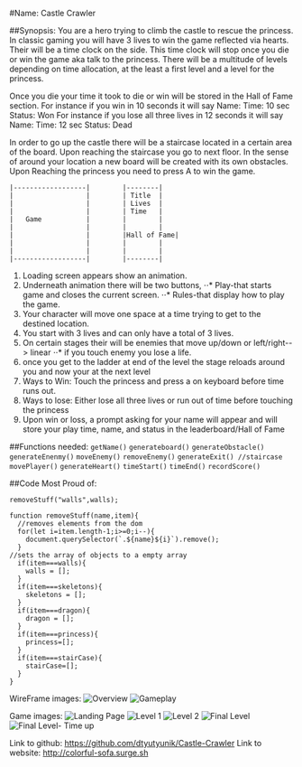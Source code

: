 #Name: Castle Crawler

##Synopsis:
You are a hero trying to climb the castle to rescue the princess.
In classic gaming you will have 3 lives to win the game reflected via hearts.
Their will be a time clock on the side. This time clock will stop once you die or win the game aka talk to the princess.
There will be a multitude of levels depending on time allocation, at the least a first level and a level for the princess.

Once you die your time it took to die or win will be stored in the Hall of Fame section.
For instance if you win in 10 seconds it will say Name: Time: 10 sec Status: Won
For instance if you lose all three lives in 12 seconds it will say Name: Time: 12 sec Status: Dead

In order to go up the castle there will be a staircase located in a certain area of the board.
Upon reaching the staircase you go to next floor. In the sense of around your location a new board will be created with its own obstacles. Upon Reaching the princess you need to press A to win the game.

```
|------------------|        |--------|
|                  |        | Title  |
|                  |        | Lives  |
|                  |        | Time   |
|   Game           |        |        |
|                  |        |        |
|                  |        |Hall of Fame|
|                  |        |        |
|                  |        |        |
|------------------|        |--------|
```
1. Loading screen appears show an animation.
2. Underneath animation there will be two buttons,
  ⋅⋅* Play-that starts game and closes the current screen.
    ⋅⋅* Rules-that display how to play the game.
3. Your character will move one space at a time trying to get to the destined location.
4. You start with 3 lives and can only have a total of 3 lives.
5. On certain stages their will be enemies that move up/down or left/right--> linear
    ⋅⋅* if you touch enemy you lose a life.
6. once you get to the ladder at end of the level the stage reloads around you and now your at the next level
7. Ways to Win: Touch the princess and press a on keyboard before time runs out.
8. Ways to lose: Either lose all three lives or run out of time before touching the princess
9. Upon win or loss, a prompt asking for your name will appear and will store your play time, name, and status in the leaderboard/Hall of Fame

##Functions needed:
`getName()`
`generateboard()`
`generateObstacle()`
`generateEnenmy()`
`moveEnemy()`
`removeEnemy()`
`generateExit() //staircase`
`movePlayer()`
`generateHeart()`
`timeStart()`
`timeEnd()`
`recordScore()`

##Code Most Proud of:
```
removeStuff("walls",walls);

function removeStuff(name,item){
  //removes elements from the dom
  for(let i=item.length-1;i>=0;i--){
    document.querySelector(`.${name}${i}`).remove();
  }
//sets the array of objects to a empty array
  if(item===walls){
    walls = [];
  }
  if(item===skeletons){
    skeletons = [];
  }
  if(item===dragon){
    dragon = [];
  }
  if(item===princess){
    princess=[];
  }
  if(item===stairCase){
    stairCase=[];
  }
}
```

WireFrame images:
![Overview](wireFrame/Overview.JPG)
![Gameplay](wireFrame/Gameplay.JPG)

Game images:
![Landing Page](/GamePlay-Images/Landing-Page.PNG)
![Level 1](/GamePlay-Images/Level1.PNG)
![Level 2](/GamePlay-Images/Level2.PNG)
![Final Level](/GamePlay-Images/Final-Level.PNG)
![Final Level- Time up](/GamePlay-Images/Time-Up.PNG)

Link to github: <https://github.com/dtyutyunik/Castle-Crawler>
Link to website: <http://colorful-sofa.surge.sh>
